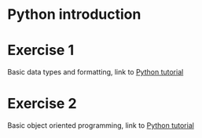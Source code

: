 # Python introduction

# Exercise 1
Basic data types and formatting, link to [Python tutorial](./exercise_1.ipynb)

# Exercise 2
Basic object oriented programming, link to [Python tutorial](./exercise_2.ipynb)

